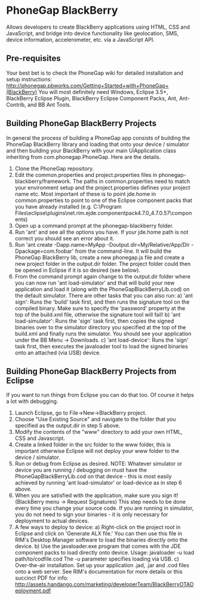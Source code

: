 PhoneGap BlackBerry
=============================================================
Allows developers to create BlackBerry applications using HTML, 
CSS and JavaScript, and bridge into device functionality like 
geolocation, SMS, device information, accelerometer, etc. via
a JavaScript API.

Pre-requisites
-------------------------------------------------------------
Your best bet is to check the PhoneGap wiki for detailed
installation and setup instructions: 
http://phonegap.pbworks.com/Getting+Started+with+PhoneGap+(BlackBerry)
You will most definitely need Windows, Eclipse 3.5+, BlackBerry Eclipse Plugin, BlackBerry Eclipse Component 
Packs, Ant, Ant-Contrib, and BB Ant Tools.

Building PhoneGap BlackBerry Projects
-------------------------------------------------------------

In general the process of building a PhoneGap app consists of building the PhoneGap BlackBerry library 
and loading that onto your device / simulator and then building your BlackBerry with your main 
UiApplication class inheriting from com.phonegap.PhoneGap. Here are the details.

1. Clone the PhoneGap repository.
2. Edit the common.properties and project.properties files in phonegap-blackberry/framework. The paths in common.properties need to match your environment setup and the project.properties defines your project name etc. Most important of these is to point jde.home in common.properties to point to one of the Eclipse component packs that you have already installed (e.g. C:\\Program Files\\eclipse\\plugins\\net.rim.ejde.componentpack4.7.0_4.7.0.57\\components)
3. Open up a command prompt at the phonegap-blackberry folder.
4. Run 'ant' and see all the options you have. If your jde.home path is not correct you should see an error about it.
5. Run 'ant create -Dapp.name=MyApp -Doutput.dir=My/Relative/App/Dir -Dpackage=com.foobar' from the command-line. It will build the PhoneGap BlackBerry lib, create a new phonegap.js file and create a new project folder in the output.dir folder. The project folder could then be opened in Eclipse if it is so desired (see below).
6. From the command prompt again change to the output.dir folder where you can now run 'ant load-simulator' and that will build your new application and load it (along with the PhoneGapBlackBerryLib.cod) on the default simulator. There are other tasks that you can also run:
   a) 'ant sign': Runs the 'build' task first, and then runs the signature tool on the compiled binary. Make sure to specify the 'password' property at the top of the build.xml file, otherwise the signature tool will fail!
   b) 'ant load-simulator': Runs the 'sign' task first, then copies the signed binaries over to the simulator directory you specified at the top of the build.xml and finally runs the simulator. You should see your application under the BB Menu -> Downloads.
   c) 'ant load-device':	Runs the 'sign' task first, then executes the javaloader tool to load the signed binaries onto an attached (via USB) device.

Building PhoneGap BlackBerry Projects from Eclipse
-------------------------------------------------------------

If you want to run things from Eclipse you can do that too. Of course it helps a lot with debugging.

1. Launch Eclipse, go to File->New->BlackBerry project.
2. Choose "Use Existing Source" and navigate to the folder that you specified as the output.dir in step 5 above.
3. Modify the contents of the "www" directory to add your own HTML, CSS and Javascript.
4. Create a linked folder in the src folder to the www folder, this is important otherwise Eclipse will not deploy your www folder to the device / simulator.
5. Run or debug from Eclipse as desired. NOTE: Whatever simulator or device you are running / debugging on must have the PhoneGapBlackBerryLib.cod on that device - this is most easily achieved by running 'ant load-simulator' or load-device as in step 6 above.
6. When you are satisfied with the application, make sure you sign it! (BlackBerry menu -> Request Signatures)
   This step needs to be done every time you change your source code. If you are running in simulator, you do not need
   to sign your binaries - it is only necessary for deployment to actual devices.
7. A few ways to deploy to device:
   a) Right-click on the project root in Eclipse and click on 'Generate ALX file.' You can then use this
      file in RIM's Desktop Manager software to load the binaries directly onto the device.
   b) Use the javaloader.exe program that comes with the JDE component packs to load directly onto device. Usage:
      javaloader -u load path/to/codfile.cod
	  The -u parameter specifies loading via USB.
   c) Over-the-air installation. Set up your application .jad, .jar and .cod files onto a web server. See RIM's documentation
      for more details or this succinct PDF for info: http://assets.handango.com/marketing/developerTeam/BlackBerryOTADeployment.pdf